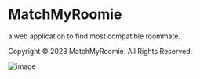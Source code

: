 # MatchMyRoomie
a web application to find most compatible roommate.


Copyright © 2023 MatchMyRoomie. All Rights Reserved.


![image](https://github.com/simpliweb/match-my-roomie/assets/77793080/1239d89c-a803-4893-8198-75a940736578)
